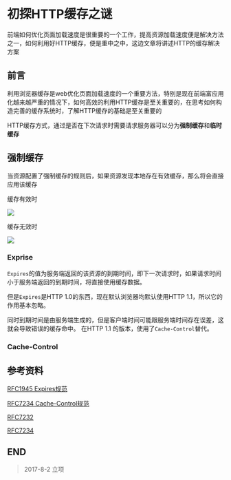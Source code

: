 # 初探HTTP缓存之谜

前端如何优化页面加载速度是很重要的一个工作，提高资源加载速度便是解决方法之一，如何利用好HTTP缓存，便是重中之中，这边文章将讲述HTTP的缓存解决方案

## 前言

利用浏览器缓存是web优化页面加载速度的一个重要方法，特别是现在前端富应用化越来越严重的情况下，如何高效的利用HTTP缓存是至关重要的，在思考如何构造完善的缓存系统时，了解HTTP缓存的基础是至关重要的

HTTP缓存方式，通过是否在下次请求时需要请求服务器可以分为**强制缓存**和**临时缓存**

## 强制缓存

当资源配置了强制缓存的规则后，如果资源发现本地存在有效缓存，那么将会直接应用该缓存

缓存有效时

![](http://o7yupdhjc.bkt.clouddn.com/18-4-9/32591361.jpg)

缓存无效时

![](http://o7yupdhjc.bkt.clouddn.com/18-4-9/96641016.jpg)

### Exprise

`Expires`的值为服务端返回的该资源的到期时间，即下一次请求时，如果请求时间小于服务端返回的到期时间，将直接使用缓存数据。

但是`Expires`是HTTP 1.0的东西，现在默认浏览器均默认使用HTTP 1.1，所以它的作用基本忽略。

同时到期时间是由服务端生成的，但是客户端时间可能跟服务端时间存在误差，这就会导致错误的缓存命中。
在HTTP 1.1 的版本，使用了`Cache-Control`替代。

### Cache-Control


## 参考资料

[RFC1945 Expires规范](https://tools.ietf.org/html/rfc1945#section-10.7)

[RFC7234 Cache-Control规范](https://tools.ietf.org/html/rfc7234#section-5.2)

[RFC7232](https://tools.ietf.org/html/rfc7232)

[RFC7234](https://tools.ietf.org/html/rfc7234)

## END

>   2017-8-2    立项